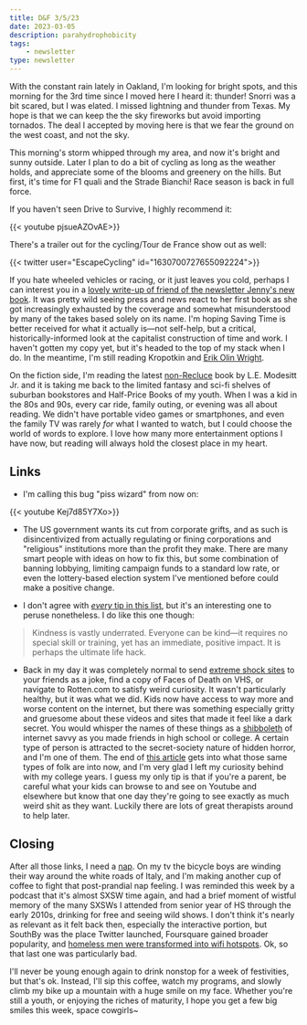 ```yaml
---
title: D&F 3/5/23
date: 2023-03-05
description: parahydrophobicity
tags: 
    - newsletter
type: newsletter
---
```


With the constant rain lately in Oakland, I'm looking for bright spots, and this morning for the 3rd time since I moved here I heard it: thunder! Snorri was a bit scared, but I was elated. I missed lightning and thunder from Texas. My hope is that we can keep the the sky fireworks but avoid importing tornados. The deal I accepted by moving here is that we fear the ground on the west coast, and not the sky.

This morning's storm whipped through my area, and now it's bright and sunny outside. Later I plan to do a bit of cycling as long as the weather holds, and appreciate some of the blooms and greenery on the hills. But first, it's time for F1 quali and the Strade Bianchi! Race season is back in full force.

If you haven't seen Drive to Survive, I highly recommend it:

{{< youtube pjsueAZOvAE>}}

There's a trailer out for the cycling/Tour de France show out as well:

{{< twitter user="EscapeCycling" id="1630700727655092224">}}

If you hate wheeled vehicles or racing, or it just leaves you cold, perhaps I can interest you in a [lovely write-up of friend of the newsletter Jenny's new book](https://lareviewofbooks.org/article/the-flat-circle-on-jenny-odells-saving-time/). It was pretty wild seeing press and news react to her first book as she got increasingly exhausted by the coverage and somewhat misunderstood by many of the takes based solely on its name. I'm hoping Saving Time is better received for what it actually is—not self-help, but a critical, historically-informed look at the capitalist construction of time and work. I haven't gotten my copy yet, but it's headed to the top of my stack when I do. In the meantime, I'm still reading Kropotkin and [Erik Olin Wright](https://www.versobooks.com/books/3763-how-to-be-an-anticapitalist-in-the-twenty-first-century).

On the fiction side, I'm reading the latest [non-Recluce](https://en.wikipedia.org/wiki/The_Saga_of_Recluce) book by L.E. Modesitt Jr. and it is taking me back to the limited fantasy and sci-fi shelves of suburban bookstores and Half-Price Books of my youth. When I was a kid in the 80s and 90s, every car ride, family outing, or evening was all about reading. We didn't have portable video games or smartphones, and even the family TV was rarely _for_ what I wanted to watch, but I could choose the world of words to explore. I love how many more entertainment options I have now, but reading will always hold the closest place in my heart.

## Links

- I'm calling this bug "piss wizard" from now on:

{{< youtube Kej7d85Y7Xo>}}

- The US government wants its cut from corporate grifts, and as such is disincentivized from actually regulating or fining corporations and "religious" institutions more than the profit they make. There are many smart people with ideas on how to fix this, but some combination of banning lobbying, limiting campaign funds to a standard low rate, or even the lottery-based election system I've mentioned before could make a positive change.

- I don't agree with [_every_ tip in this list](https://chrisguillebeau.com/36-ways?utm_source=densediscovery&utm_medium=email&utm_campaign=newsletter-issue-227), but it's an interesting one to peruse nonetheless. I do like this one though:

> Kindness is vastly underrated. Everyone can be kind—it requires no special skill or training, yet has an immediate, positive impact. It is perhaps the ultimate life hack.

- Back in my day it was completely normal to send [extreme shock sites](https://www.vice.com/en/article/wxnw7b/shit-death-and-gore-how-shock-sites-shaped-the-internet) to your friends as a joke, find a copy of Faces of Death on VHS, or navigate to Rotten.com to satisfy weird curiosity. It wasn't particularly healthy, but it was what we did. Kids now have access to way more and worse content on the internet, but there was something especially gritty and gruesome about these videos and sites that made it feel like a dark secret. You would whisper the names of these things as a [shibboleth](https://www.economist.com/johnson/2013/05/31/schibboleth) of internet savvy as you made friends in high school or college. A certain type of person is attracted to the secret-society nature of hidden horror, and I'm one of them. The end of [this article](https://www.vice.com/en/article/wxnw7b/shit-death-and-gore-how-shock-sites-shaped-the-internet) gets into what those same types of folk are into now, and I'm very glad I left my curiosity behind with my college years. I guess my only tip is that if you're a parent, be careful what your kids can browse to and see on Youtube and elsewhere but know that one day they're going to see exactly as much weird shit as they want. Luckily there are lots of great therapists around to help later.

## Closing

After all those links, I need a [nap](https://bookshop.org/p/books/rest-is-resistance-a-manifesto-tricia-hersey/18255493?ean=9780316365215). On my tv the bicycle boys are winding their way around the white roads of Italy, and I'm making another cup of coffee to fight that post-prandial nap feeling. I was reminded this week by a podcast that it's almost SXSW time again, and had a brief moment of wistful memory of the many SXSWs I attended from senior year of HS through the early 2010s, drinking for free and seeing wild shows. I don't think it's nearly as relevant as it felt back then, especially the interactive portion, but SouthBy was the place Twitter launched, Foursquare gained broader popularity, and [homeless men were transformed into wifi hotspots](https://www.npr.org/sections/thetwo-way/2012/03/13/148506762/turning-homeless-men-into-wifi-hotspots-at-sxsw-ignites-debate). Ok, so that last one was particularly bad.

I'll never be young enough again to drink nonstop for a week of festivities, but that's ok. Instead, I'll sip this coffee, watch my programs, and slowly climb my bike up a mountain with a huge smile on my face. Whether you're still a youth, or enjoying the riches of maturity, I hope you get a few big smiles this week, space cowgirls~
